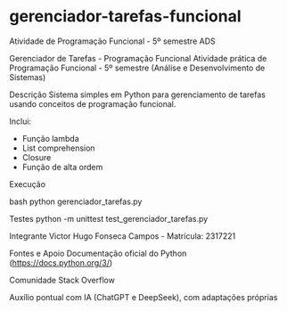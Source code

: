 # gerenciador-tarefas-funcional
Atividade de Programação Funcional - 5º semestre ADS

Gerenciador de Tarefas - Programação Funcional
Atividade prática de Programação Funcional - 5º semestre (Análise e Desenvolvimento de Sistemas)

Descrição
Sistema simples em Python para gerenciamento de tarefas usando conceitos de programação funcional.

Inclui:
- Função lambda
- List comprehension
- Closure
- Função de alta ordem

Execução

bash
python gerenciador_tarefas.py

Testes
python -m unittest test_gerenciador_tarefas.py

Integrante
Victor Hugo Fonseca Campos - Matrícula: 2317221

Fontes e Apoio
Documentação oficial do Python (https://docs.python.org/3/)

Comunidade Stack Overflow

Auxílio pontual com IA (ChatGPT e DeepSeek), com adaptações próprias
